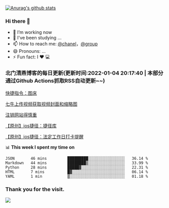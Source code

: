 [![Anurag's github stats](https://github-readme-stats.vercel.app/api?username=bmqy)](https://github.com/anuraghazra/github-readme-stats)
### Hi there 👋
- 🔭 I’m working now
- 🌱 I've been studying ...
- 📫 How to reach me: [@chanel](https://t.me/tcbmqy)，[@group](https://t.me/tgbmqy)
- 😄 Pronouns: ...
- ⚡ Fun fact:  I ❤️ 💻

<!--START_SECTION:bmqy-->

### 北门清燕博客的每日更新(更新时间:2022-01-04 20:17:40 | 本部分通过Github Actions抓取RSS自动更新~~)

[快捷指令：图床](https://www.bmqy.net/2637.html)

[七牛上传视频获取视频封面和缩略图](https://www.bmqy.net/2444.html)

[注销网站得慎重](https://www.bmqy.net/2364.html)

[【原创】ios捷径：捷径库](https://www.bmqy.net/2342.html)

[【原创】ios捷径：法定工作日打卡提醒](https://www.bmqy.net/2318.html)

<!--END_SECTION:bmqy-->

📊 **This week I spent my time on**
<!--START_SECTION:waka-->
```text
JSON       46 mins         █████████░░░░░░░░░░░░░░░░   36.14 % 
Markdown   44 mins         ████████▒░░░░░░░░░░░░░░░░   33.99 % 
Python     28 mins         █████▓░░░░░░░░░░░░░░░░░░░   22.31 % 
HTML       7 mins          █▓░░░░░░░░░░░░░░░░░░░░░░░   06.14 % 
YAML       1 min           ▒░░░░░░░░░░░░░░░░░░░░░░░░   01.18 % 
```
<!--END_SECTION:waka-->

### Thank you for the visit.
![](http://profile-counter.glitch.me/bmqy/count.svg)
